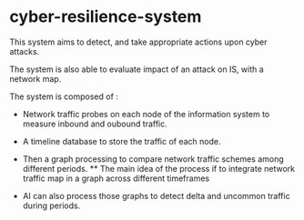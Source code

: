 # cyber-resilience-system

This system aims to detect, and take appropriate actions upon cyber attacks.

The system is also able to evaluate impact of an attack on IS, with a network map.

The system is composed of :

* Network traffic probes on each node of the information system to measure inbound and oubound traffic.

* A timeline database to store the traffic of each node.

* Then a graph processing to compare network traffic schemes among different periods.
** The main idea of the process if to integrate network traffic map in a graph across different timeframes

* AI can also process those graphs to detect delta and uncommon traffic during periods.
